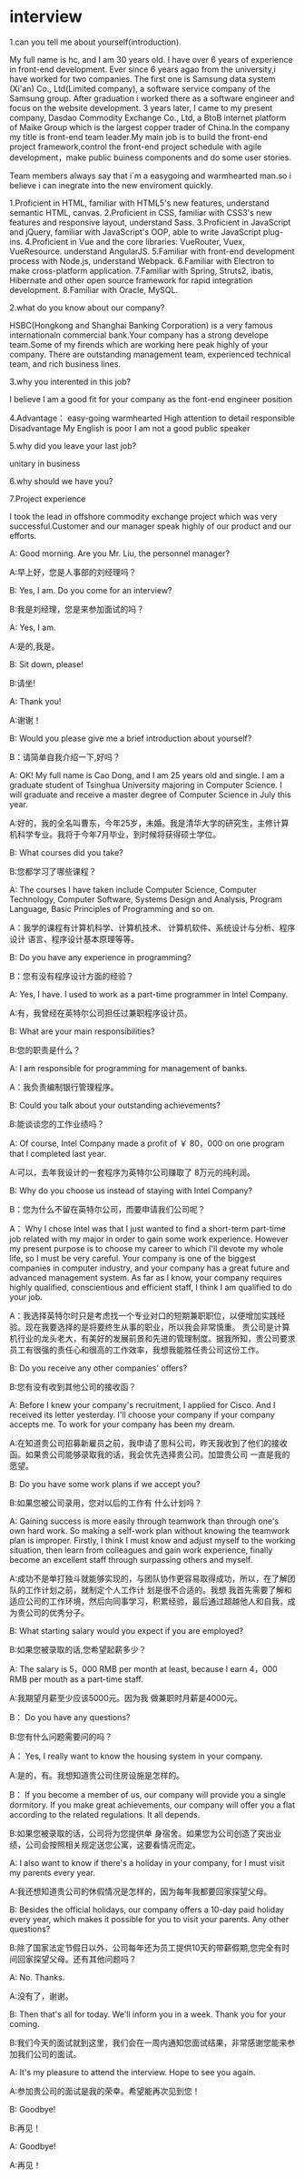 # interview 

1.can you tell me about yourself(introduction).

My full name is hc, and I am 30 years old. I have over 6 years of experience in front-end development. Ever since 6 years agao from the university,i have worked for two companies.
The first one is Samsung data system (Xi'an) Co., Ltd(Limited company), a software service company of the Samsung group. After graduation i worked there as a software engineer and focus on the website development.
3 years later, I came to my present company, Dasdao Commodity Exchange Co., Ltd, a BtoB internet platform of Maike Group which is the largest copper trader of China.In the company my title is front-end team leader.My main job is to build the front-end project framework,control the front-end project schedule with agile development，make public buiness components and do some user stories.

Team members always say that i`m a easygoing and warmhearted man.so i believe i can inegrate into the new enviroment quickly.

1.Proficient in HTML, familiar with HTML5's new features, understand semantic HTML, canvas.
2.Proficient in CSS, familiar with CSS3's new features and responsive layout, understand Sass.
3.Proficient in JavaScript and jQuery, familiar with JavaScript's OOP, able to write JavaScript plug-ins.
4.Proficient in Vue and the core libraries: VueRouter, Vuex, VueResource. understand AngularJS.
5.Familiar with front-end development process with Node.js, understand Webpack.
6.Familiar with Electron to make cross-platform application.
7.Familiar with Spring, Struts2, ibatis, Hibernate and other open source framework for rapid integration development.
8.Familiar with Oracle, MySQL.

2.what do you know about our company?

HSBC(Hongkong and Shanghai Banking Corporation) is a very famous internationaln commercial bank.Your company has a strong develope team.Some of my firends which are working here peak highly of your company. There are outstanding management team, experienced technical team, and rich business lines.

3.why you interented in this job?

I believe I am a good fit for your company as the font-end engineer position

4.Advantage：
    easy-going
    warmhearted
    High attention to detail
    responsible
Disadvantage
    My English is poor
    I am not a good public speaker

5.why did you leave your last job?

unitary in business

6.why should we have you?

7.Project experience

I took the lead in offshore commodity exchange project which was very successful.Customer and our manager speak highly of our product and our efforts.

A: Good morning. Are you Mr. Liu, the personnel manager?

A:早上好，您是人事部的刘经理吗？

B: Yes, I am. Do you come for an interview?

B:我是刘经理，您是来参加面试的吗？

A: Yes, I am.

A:是的,我是。

B: Sit down, please!

B:请坐!

A: Thank you!

A:谢谢！

B: Would you please give me a brief introduction about yourself?

B：请简单自我介绍一下,好吗？

A: OK! My full name is Cao Dong, and I am 25 years old and single. I am a graduate student of Tsinghua University majoring in Computer Science. I will graduate and receive a master degree of Computer Science in July this year.

A:好的，我的全名叫曹东，今年25岁，未婚。我是清华大学的研究生，主修计算机科学专业。我将于今年7月毕业，到时候将获得硕士学位。

B: What courses did you take?

B:您都学习了哪些课程？

A: The courses I have taken include Computer Science, Computer Technology, Computer Software, Systems Design and Analysis, Program Language, Basic Principles of Programming and so on.

A：我学的课程有计算机科学、计算机技术、 计算机软件、系统设计与分析、程序设计 语言、程序设计基本原理等等。

B: Do you have any experience in programming?

B：您有没有程序设计方面的经验？

A: Yes, I have. I used to work as a part-time programmer in Intel Company.

A:有，我曾经在英特尔公司担任过兼职程序设计员。

B: What are your main responsibilities?

B:您的职责是什么？

A: I am responsible for programming for management of banks.

A：我负责编制银行管理程序。

B: Could you talk about your outstanding achievements?

B:能谈谈您的工作业绩吗？

A: Of course, Intel Company made a profit of ￥ 80，000 on one program that I completed last year.

A:可以，去年我设计的一套程序为英特尔公司赚取了 8万元的纯利润。

B: Why do you choose us instead of staying with Intel Company?

B：您为什么不留在英特尔公司，而要申请我们公司呢？

A： Why I chose Intel was that I just wanted to find a short-term part-time job related with my major in order to gain some work experience. However my present purpose is to choose my career to which I'll devote my whole life, so I must be very careful. Your company is one of the biggest companies in computer industry, and your company has a great future and advanced management system. As far as I know, your company requires highly qualified, conscientious and efficient staff, I think I am qualified to do your job.

A：我选择英特尔时只是考虑找一个专业对口的短期兼职职位，以便增加实践经验。现在我要选择的是将要终生从事的职业，所以我会非常慎重。 贵公司是计算机行业的龙头老大，有美好的发展前景和先进的管理制度。据我所知，贵公司要求员工有很强的责任心和很高的工作效率，我想我能胜任贵公司这份工作。

B: Do you receive any other companies' offers?

B:您有没有收到其他公司的接收函？

A: Before I knew your company's recruitment, I applied for Cisco. And I received its letter yesterday. I'll choose your company if your company accepts me. To work for your company has been my dream.

A:在知道贵公司招募新雇员之前，我申请了思科公司，昨天我收到了他们的接收函。如果贵公司能够录取我的话，我会优先选择贵公司。加盟贵公司 一直是我的愿望。

B: Do you have some work plans if we accept you?

B:如果您被公司录用，您对以后的工作有 什么计划吗？

A: Gaining success is more easily through teamwork than through one's own hard work. So making a self-work plan without knowing the teamwork plan is improper. Firstly, I think I must know and adjust myself to the working situation, then learn from colleagues and gain work experience, finally become an excellent staff through surpassing others and myself.

A:成功不是单打独斗就能够实现的，与团队协作更容易取得成功，所以，在了解团 队的工作计划之前，就制定个人工作计 划是很不合适的。我想 我首先需要了解和适应公司的工作环境，然后向同事学习，积累经验，最后通过超越他人和自我，成为贵公司的优秀分子。

B: What starting salary would you expect if you are employed?

B:如果您被录取的话,您希望起薪多少？

A: The salary is 5，000 RMB per month at least, because I earn 4，000 RMB per mouth as a part-time staff.

A:我期望月薪至少应该5000元。因为我 做兼职时月薪是4000元。

B： Do you have any questions?

B:您有什么问题需要问的吗？

A： Yes, I really want to know the housing system in your company.

A:是的，有。我想知道贵公司住房设施是怎样的。

B： If you become a member of us, our company will provide you a single dormitory. If you make great achievements, our company will offer you a flat according to the related regulations. It all depends.

B:如果您被录取的话，公司将为您提供单 身宿舍。如果您为公司创造了突出业绩，公司会按照相关规定送您公寓，这要看情况而定。

A: I also want to know if there's a holiday in your company, for I must visit my parents every year.

A:我还想知道贵公司的休假情况是怎样的，因为每年我都要回家探望父母。

B: Besides the official holidays, our company offers a 10-day paid holiday every year, which makes it possible for you to visit your parents. Any other questions?

B:除了国家法定节假日以外，公司每年还为员工提供10天的带薪假期,您完全有时间回家探望父母。还有其他问题吗？

A: No. Thanks.

A:没有了，谢谢。

B: Then that's all for today. We'll inform you in a week. Thank you for your coming.

B:我们今天的面试就到这里，我们会在一周内通知您面试结果，非常感谢您能来参加我们公司的面试。

A: It's my pleasure to attend the interview. Hope to see you again.

A:参加贵公司的面试是我的荣幸。希望能再次见到您！

B: Goodbye!

B:再见！

A: Goodbye!

A:再见！

